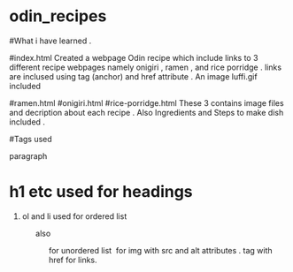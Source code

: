 # odin_recipes
#What i have learned .

#index.html
Created a webpage Odin recipe which include links to 3 different recipe webpages namely onigiri , ramen , and rice porridge .
links are inclused using <a> tag (anchor) and href attribute .
An image luffi.gif included

#ramen.html #onigiri.html #rice-porridge.html
These 3 contains image files and decription about each recipe . 
Also Ingredients and Steps to make dish included . 


#Tags used 
<P> paragraph </P>
<h1>h1 etc used for headings </h1>
<ol><li>ol and li used for ordered list</li><ol> 
also <ul> for unordered list
<img> for img with src and alt attributes .
<a> tag with href for links.
